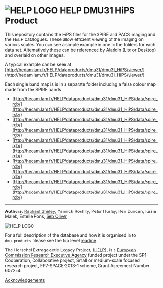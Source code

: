 # ![HELP LOGO](https://avatars1.githubusercontent.com/u/7880370?s=75&v=4) HELP DMU31 HiPS Product


This repository contains the HiPS files for the SPIRE and PACS imaging and the HELP
 catalogues. These allow efficient viewing of the imaging on various scales. You can see a simple example in one in the  folders for each data set. Alternatively these can be referenced by Aladdin (Lite or Desktop) and overlaid on other images. 
 
 A typical example can be seen at [http://hedam.lam.fr/HELP/dataproducts/dmu31/dmu31_HiPS/viewer/](http://hedam.lam.fr/HELP/dataproducts/dmu31/dmu31_HiPS/viewer/)
 
Each single band map is is in a separate folder including a false colour map made from the SPIRE bands

- [http://hedam.lam.fr/HELP/dataproducts/dmu31/dmu31_HiPS/data/spire_rgb/](http://hedam.lam.fr/HELP/dataproducts/dmu31/dmu31_HiPS/data/spire_rgb/)
- [http://hedam.lam.fr/HELP/dataproducts/dmu31/dmu31_HiPS/data/spire_rgb/](http://hedam.lam.fr/HELP/dataproducts/dmu31/dmu31_HiPS/data/spire_rgb/)
- [http://hedam.lam.fr/HELP/dataproducts/dmu31/dmu31_HiPS/data/spire_rgb/](http://hedam.lam.fr/HELP/dataproducts/dmu31/dmu31_HiPS/data/spire_rgb/)
- [http://hedam.lam.fr/HELP/dataproducts/dmu31/dmu31_HiPS/data/spire_rgb/](http://hedam.lam.fr/HELP/dataproducts/dmu31/dmu31_HiPS/data/spire_rgb/)
- [http://hedam.lam.fr/HELP/dataproducts/dmu31/dmu31_HiPS/data/spire_rgb/](http://hedam.lam.fr/HELP/dataproducts/dmu31/dmu31_HiPS/data/spire_rgb/)







-------------------------------------------------------------------------------

**Authors**: [Raphael Shirley](http://raphaelshirley.co.uk/), Yannick Roehlly, Peter Hurley, Ken Duncan, Kasia Malek, Estelle Pons, [Seb Oliver](http://www.sussex.ac.uk/profiles/91548)

 ![HELP LOGO](https://avatars1.githubusercontent.com/u/7880370?s=75&v=4)
 
For a full description of the database and how it is organised in to `dmu_products` please see the top level [readme](../readme.md).
 
The Herschel Extragalactic Legacy Project, ([HELP](http://herschel.sussex.ac.uk/)), is a [European Commission Research Executive Agency](https://ec.europa.eu/info/departments/research-executive-agency_en)
funded project under the SP1-Cooperation, Collaborative project, Small or medium-scale focused research project, FP7-SPACE-2013-1 scheme, Grant Agreement
Number 607254.

[Acknowledgements](http://herschel.sussex.ac.uk/acknowledgements)

